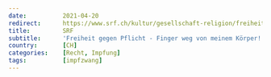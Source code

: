 ```yaml
---
date:          2021-04-20
redirect:      https://www.srf.ch/kultur/gesellschaft-religion/freiheit-gegen-pflicht-finger-weg-von-meinem-koerper-gilt-das-auch-fuer-den-staat
title:         SRF
subtitle:      'Freiheit gegen Pflicht - Finger weg von meinem Körper! Gilt das auch für den Staat?'
country:       [CH]
categories:    [Recht, Impfung]
tags:          [impfzwang]
---
```

